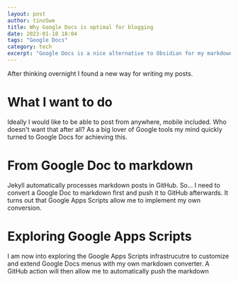 ```yaml
---
layout: post
author: tinoSwe
title: Why Google Docs is optimal for blogging
date: 2023-01-18 18:04
tags: "Google Docs"
category: tech
excerpt: "Google Docs is a nice alternative to Obsidian for my markdown posts. But it requires some extra work."
---
```

After thinking overnight I found a new way for writing my posts.

# What I want to do

Ideally I would like to be able to post from anywhere, mobile included. Who doesn't want that after all? 
As a big lover of Google tools my mind quickly turned to Google Docs for achieving this.

# From Google Doc to markdown

Jekyll automatically processes markdown posts in GitHub. So... I need to convert a Google Doc to markdown first and push it to GitHub afterwards. It turns out that Google Apps Scripts allow me to implement my own conversion.

# Exploring Google Apps Scripts
I am now into exploring the Google Apps Scripts infrastrucutre to customize and extend Google Docs menus with my own markdown converter. A GitHub action will then allow me to automatically push the markdown 

